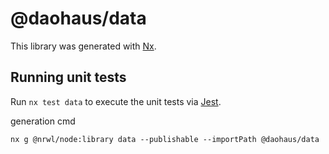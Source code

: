# @daohaus/data

This library was generated with [Nx](https://nx.dev).

## Running unit tests

Run `nx test data` to execute the unit tests via [Jest](https://jestjs.io).

generation cmd

`nx g @nrwl/node:library data --publishable --importPath @daohaus/data`
